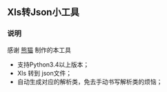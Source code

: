 ## Xls转Json小工具  

### 说明  
感谢 [熊猫](https://me.csdn.net/qql7267) 制作的本工具  
 * 支持Python3.4以上版本；  
 * Xls 转到 json文件；
 * 自动生成对应的解析类，免去手动书写解析类的烦恼；  
 
 
